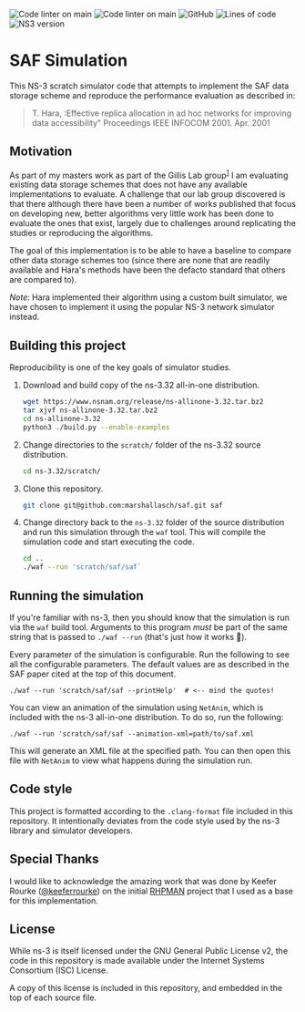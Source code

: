 ![Code linter on main](https://img.shields.io/github/workflow/status/marshallasch/saf/Clang-format/main?style=plastic)
![Code linter on main](https://img.shields.io/github/workflow/status/marshallasch/saf/build-ns3/main?style=plastic)
![GitHub](https://img.shields.io/github/license/marshallasch/saf?style=plastic)
![Lines of code](https://img.shields.io/tokei/lines/github/marshallasch/saf?style=plastic)
![NS3 version](https://img.shields.io/badge/NS--3-3.32-blueviolet?style=plastic)

# SAF Simulation

This NS-3 scratch simulator code that attempts to implement the SAF data storage
scheme and reproduce the performance evaluation as described in:

> T. Hara, :Effective replica allocation in ad hoc networks for improving data
> accessibility" Proceedings IEEE INFOCOM 2001. Apr. 2001


## Motivation

As part of my masters work as part of the Gillis Lab group<sup>[1]</sup> I am
evaluating existing data storage schemes that does not have any available
implementations to evaluate.
A challenge that our lab group discovered is that there although there have been
a number of works published that focus on developing new, better algorithms
very little work has been done to evaluate the ones that exist, largely due to
challenges around replicating the studies or reproducing the algorithms.

The goal of this implementation is to be able to have a baseline to compare other
data storage schemes too (since there are none that are readily available
and Hara's methods have been the defacto standard that others are compared to).

*Note*: Hara implemented their algorithm using a custom built simulator, we have
chosen to implement it using the popular NS-3 network simulator instead.


## Building this project

Reproducibility is one of the key goals of simulator studies.

 1. Download and build copy of the ns-3.32 all-in-one distribution.

    ```sh
    wget https://www.nsnam.org/release/ns-allinone-3.32.tar.bz2
    tar xjvf ns-allinone-3.32.tar.bz2
    cd ns-allinone-3.32
    python3 ./build.py --enable-examples
    ```

 2. Change directories to the `scratch/` folder of the ns-3.32 source
    distribution.

    ```sh
    cd ns-3.32/scratch/
    ```

 3. Clone this repository.

    ```sh
    git clone git@github.com:marshallasch/saf.git saf
    ```

4. Change directory back to the `ns-3.32` folder of the source distribution
   and run this simulation through the `waf` tool. This will compile the
   simulation code and start executing the code.

   ```sh
   cd ..
   ./waf --run 'scratch/saf/saf`
   ```

## Running the simulation

If you're familiar with ns-3, then you should know that the simulation is run
via the `waf` build tool. Arguments to this program *must* be part of the same
string that is passed to `./waf --run` (that's just how it works :shrug:).

Every parameter of the simulation is configurable. Run the following to see
all the configurable parameters. The default values are as described in the
SAF paper cited at the top of this document.

```
./waf --run 'scratch/saf/saf --printHelp'  # <-- mind the quotes!
```

You can view an animation of the simulation using `NetAnim`, which is included
with the ns-3 all-in-one distribution. To do so, run the following:

```
./waf --run 'scratch/saf/saf --animation-xml=path/to/saf.xml
```

This will generate an XML file at the specified path. You can then open this
file with `NetAnim` to view what happens during the simulation run.


## Code style

This project is formatted according to the `.clang-format` file included in this repository. It intentionally deviates from the code style used by the ns-3 library and simulator developers.

## Special Thanks

I would like to acknowledge the amazing work that was done by Keefer Rourke ([@keeferrourke])
on the initial [RHPMAN] project that I used as a base for this implementation.


## License
While ns-3 is itself licensed under the GNU General Public License v2, the code in this repository is made available under the Internet Systems Consortium (ISC) License.

A copy of this license is included in this repository, and embedded in the top of each source file.

<!-- links -->

[1]: https://danielgillis.wordpress.com/students/
[RHPMAN]: https://github.com/keeferrourke/rhpman-sim
[@keeferrourke]: https://github.com/keeferrourke
